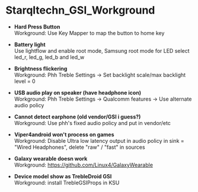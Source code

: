 # Starqltechn_GSI_Workground

 - **Hard Press Button**\
Workground: Use Key Mapper to map the button to home key

- **Battery light**\
Use lightflow and enable root mode, Samsung root mode for LED select led_r, led_g, led_b and led_w

- **Brightness flickering**\
Workground: Phh Treble Settings -> Set backlight scale/max backlight level = 0

- **USB audio play on speaker (have headphone icon)**\
Workground: Phh Treble Settings -> Qualcomm features -> Use alternate audio policy

- **Cannot detect earphone (old vendor/GSI i guess?)**\
Workground: Use phh's fixed audio policy and put in vendor/etc

- **Viper4android won't process on games**\
Workground: Disable Ultra low latency output in audio policy in <route> sink = "Wired Headphones", delete "raw" / "fast" in sources

- **Galaxy wearable doesn work**\
Workground: https://github.com/Linux4/GalaxyWearable

- **Device model show as TrebleDroid GSI**\
Workground: install TrebleGSIProps in KSU
